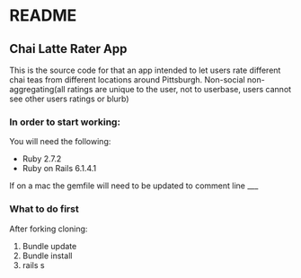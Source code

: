 # README

## Chai Latte Rater App

This is the source code for that an app intended to let users rate different chai teas from different locations around Pittsburgh. Non-social non-aggregating(all ratings are unique to the user, not to userbase, users cannot see other users ratings or blurb)

### In order to start working:
You will need the following:
* Ruby 2.7.2
* Ruby on Rails 6.1.4.1

If on a mac the gemfile will need to be updated to comment line ___

### What to do first
After forking cloning:

1. Bundle update
2. Bundle install
3. rails s